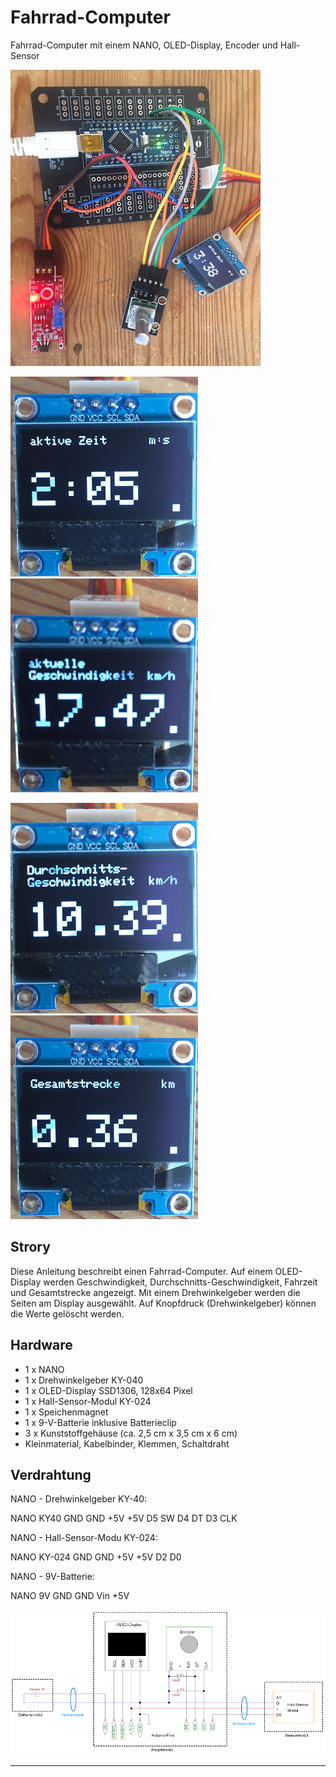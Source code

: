# Fahrrad-Computer
Fahrrad-Computer mit einem NANO, OLED-Display, Encoder und Hall-Sensor

![Bild](pic/aufbau.png)

![Bild](pic/aktivezeit.png) ![Bild](pic/aktuellegeschw.png)

![Bild](pic/durchnschittgeschw.png) ![Bild](pic/gesamtstrecke.png)

## Strory

Diese Anleitung beschreibt einen Fahrrad-Computer. Auf einem OLED-Display werden Geschwindigkeit, Durchschnitts-Geschwindigkeit, Fahrzeit und Gesamtstrecke angezeigt. Mit einem Drehwinkelgeber werden die Seiten am Display ausgewählt. Auf Knopfdruck (Drehwinkelgeber) können die Werte gelöscht werden.

## Hardware

+ 1 x NANO
+ 1 x Drehwinkelgeber KY-040
+ 1 x OLED-Display SSD1306, 128x64 Pixel
+ 1 x Hall-Sensor-Modul KY-024
+ 1 x Speichenmagnet
+ 1 x 9-V-Batterie inklusive Batterieclip
+ 3 x Kunststoffgehäuse (ca. 2,5 cm x 3,5 cm x 6 cm)
+ Kleinmaterial, Kabelbinder, Klemmen, Schaltdraht

  
## Verdrahtung

NANO - Drehwinkelgeber KY-40:

NANO  		KY40
GND		GND
+5V		+5V
D5		SW
D4		DT
D3		CLK


NANO - Hall-Sensor-Modu KY-024:

NANO  		KY-024
GND		GND
+5V		+5V
D2		D0


NANO - 9V-Batterie:

NANO  		9V
GND		GND
Vin		+5V

![Bild](pic/Stromlaufplan.png)

---


